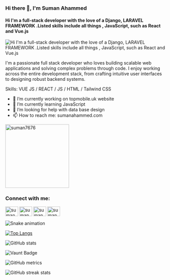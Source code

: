 ### Hi there 👋,  I'm Suman Ahammed
#### Hi I'm a full-stack developer with the love of a Django, LARAVEL FRAMEWORK .Listed skills include all things , JavaScript, such as React and Vue.js
![Hi I'm a full-stack developer with the love of a Django, LARAVEL FRAMEWORK .Listed skills include all things , JavaScript, such as React and Vue.js](https://media.licdn.com/dms/image/v2/D5616AQGjPrF2A3weHg/profile-displaybackgroundimage-shrink_350_1400/B56Zmkx_OIJ0AY-/0/1759406192852?e=1762992000&v=beta&t=BlB2xxxKqhqYBcHJECMFMBI_fKYf1-G-aH2_sO3l6zI)

I'm a passionate full stack developer who loves building scalable web applications and solving complex problems through code. I enjoy working across the entire development stack, from crafting intuitive user interfaces to designing robust backend systems.

Skills: VUE JS / REACT / JS / HTML / Tailwind CSS

- 🔭 I’m currently working on topmobile.uk website 
- 🌱 I’m currently learning JavaScript 
- 🤔 I’m looking for help with data base design 
- 📫 How to reach me: sumanahammed.com 

<p align="left"> <img src="https://komarev.com/ghpvc/?username=suman7676&label=Profile%20views&color=0e75b6&style=flat" hieght=200 width=200 alt="suman7676" /> </p>

<h3 align="left">Connect with me:</h3>
<p align="left">
<a href="[https://linkedin.com/in/suman ahammed](https://www.linkedin.com/in/full-stack-developer-suman/?lipi=urn%3Ali%3Apage%3Ad_flagship3_feed%3BRCTjya0AQ4CrEVsaUU805g%3D%3D)" target="blank"><img align="center" src="https://raw.githubusercontent.com/rahuldkjain/github-profile-readme-generator/master/src/images/icons/Social/linked-in-alt.svg" alt="suman ahammed" height="30" width="40" /></a>
<a href="[https://fb.com/suman ahammed](https://www.facebook.com/suman.ahammed.2024)" target="blank"><img align="center" src="https://raw.githubusercontent.com/rahuldkjain/github-profile-readme-generator/master/src/images/icons/Social/facebook.svg" alt="suman ahammed" height="30" width="40" /></a>
<a href="https://instagram.com/suman ahammed" target="blank"><img align="center" src="https://raw.githubusercontent.com/rahuldkjain/github-profile-readme-generator/master/src/images/icons/Social/instagram.svg" alt="suman ahammed" height="30" width="40" /></a>
<a href="https://sumanahammed.com" target="blank"><img align="center" src="https://raw.githubusercontent.com/rahuldkjain/github-profile-readme-generator/master/src/images/icons/Social/youtube.svg" alt="suman ahammed" height="30" width="40" /></a>
</p>

![Snake animation](https://github.com/thepiyushmalhotra/thepiyushmalhotra/blob/output/github-contribution-grid-snake.svg)




[![Top Langs](https://github-readme-stats.vercel.app/api/top-langs/?username=suman7676)](https://github.com/anuraghazra/github-readme-stats)

![GitHub stats](https://github-readme-stats.vercel.app/api?username=suman7676&show_icons=true)  

![Vaunt Badge](https://api.vaunt.dev/v1/github/entities/suman7676/contributions?format=svg&private=false)  

![GitHub metrics](https://metrics.lecoq.io/suman7676)  

![GitHub streak stats](https://streak-stats.demolab.com/?user=suman7676)  


